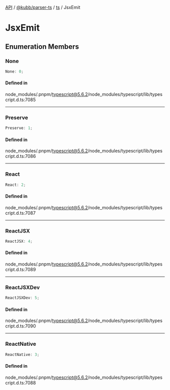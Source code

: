 [API](../../../../../packages.md) / [@kubb/parser-ts](../../../index.md) / [ts](../index.md) / JsxEmit

# JsxEmit

## Enumeration Members

### None

```ts
None: 0;
```

#### Defined in

node\_modules/.pnpm/typescript@5.6.2/node\_modules/typescript/lib/typescript.d.ts:7085

***

### Preserve

```ts
Preserve: 1;
```

#### Defined in

node\_modules/.pnpm/typescript@5.6.2/node\_modules/typescript/lib/typescript.d.ts:7086

***

### React

```ts
React: 2;
```

#### Defined in

node\_modules/.pnpm/typescript@5.6.2/node\_modules/typescript/lib/typescript.d.ts:7087

***

### ReactJSX

```ts
ReactJSX: 4;
```

#### Defined in

node\_modules/.pnpm/typescript@5.6.2/node\_modules/typescript/lib/typescript.d.ts:7089

***

### ReactJSXDev

```ts
ReactJSXDev: 5;
```

#### Defined in

node\_modules/.pnpm/typescript@5.6.2/node\_modules/typescript/lib/typescript.d.ts:7090

***

### ReactNative

```ts
ReactNative: 3;
```

#### Defined in

node\_modules/.pnpm/typescript@5.6.2/node\_modules/typescript/lib/typescript.d.ts:7088
